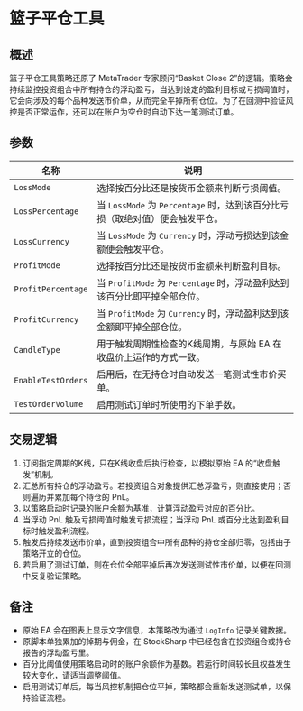 # 篮子平仓工具

## 概述
篮子平仓工具策略还原了 MetaTrader 专家顾问“Basket Close 2”的逻辑。策略会持续监控投资组合中所有持仓的浮动盈亏，当达到设定的盈利目标或亏损阈值时，它会向涉及的每个品种发送市价单，从而完全平掉所有仓位。为了在回测中验证风控是否正常运作，还可以在账户为空仓时自动下达一笔测试订单。

## 参数
| 名称 | 说明 |
| --- | --- |
| `LossMode` | 选择按百分比还是按货币金额来判断亏损阈值。 |
| `LossPercentage` | 当 `LossMode` 为 `Percentage` 时，达到该百分比亏损（取绝对值）便会触发平仓。 |
| `LossCurrency` | 当 `LossMode` 为 `Currency` 时，浮动亏损达到该金额便会触发平仓。 |
| `ProfitMode` | 选择按百分比还是按货币金额来判断盈利目标。 |
| `ProfitPercentage` | 当 `ProfitMode` 为 `Percentage` 时，浮动盈利达到该百分比即平掉全部仓位。 |
| `ProfitCurrency` | 当 `ProfitMode` 为 `Currency` 时，浮动盈利达到该金额即平掉全部仓位。 |
| `CandleType` | 用于触发周期性检查的K线周期，与原始 EA 在收盘价上运作的方式一致。 |
| `EnableTestOrders` | 启用后，在无持仓时自动发送一笔测试性市价买单。 |
| `TestOrderVolume` | 启用测试订单时所使用的下单手数。 |

## 交易逻辑
1. 订阅指定周期的K线，只在K线收盘后执行检查，以模拟原始 EA 的“收盘触发”机制。
2. 汇总所有持仓的浮动盈亏。若投资组合对象提供汇总浮盈亏，则直接使用；否则遍历并累加每个持仓的 PnL。
3. 以策略启动时记录的账户余额为基准，计算浮动盈亏对应的百分比。
4. 当浮动 PnL 触及亏损阈值时触发亏损流程；当浮动 PnL 或百分比达到盈利目标时触发盈利流程。
5. 触发后持续发送市价单，直到投资组合中所有品种的持仓全部归零，包括由子策略开立的仓位。
6. 若启用了测试订单，则在仓位全部平掉后再次发送测试性市价单，以便在回测中反复验证策略。

## 备注
- 原始 EA 会在图表上显示文字信息，本策略改为通过 `LogInfo` 记录关键数据。
- 原脚本单独累加的掉期与佣金，在 StockSharp 中已经包含在投资组合或持仓报告的浮动盈亏里。
- 百分比阈值使用策略启动时的账户余额作为基数。若运行时间较长且权益发生较大变化，请适当调整阈值。
- 启用测试订单后，每当风控机制把仓位平掉，策略都会重新发送测试单，以保持验证流程。
